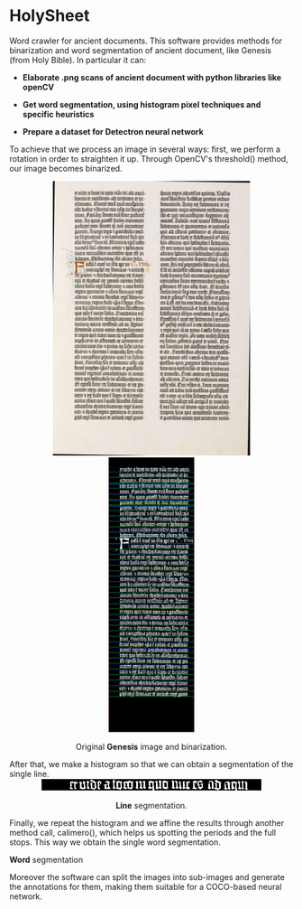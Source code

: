 # HolySheet
Word crawler for ancient documents. This software provides methods for binarization and word segmentation of ancient 
document, like Genesis (from Holy Bible). In particular it can:
                                    
- **Elaborate .png scans of ancient document with python libraries like openCV**
                                    
- **Get word segmentation, using histogram pixel techniques and specific heuristics**
                                    
- **Prepare a dataset for Detectron neural network**

To achieve that we process an image in several ways: first, we perform a rotation in order to straighten it up. Through 
OpenCV's threshold() method, our image becomes binarized.

<div align="center">

<div>
<img src="demoImages/Gut-24.png" width="350px" float="left"/>

<img src="demoImages/binarizedColumn.png" width="152px" float="right"/> 
</div>

Original <b>Genesis</b> image and binarization. 
</div>
After that, we make a histogram so that we can obtain a segmentation of the single line.

<div align="center">

<div>
<img src="demoImages/binarizedRow.png"/>

<b>Line</b> segmentation.
</div>
</div>
Finally, we repeat the histogram and we affine the results through another method call, calimero(), which helps us 
spotting the periods and the full stops. This way we obtain the single word segmentation.

<div align="center>
<img src="demoImages/binarizedWord.png"/>

<b>Word</b> segmentation

</div>

</div>

Moreover the software can split the images into sub-images and generate the annotations for them, making them suitable 
for a COCO-based neural network.